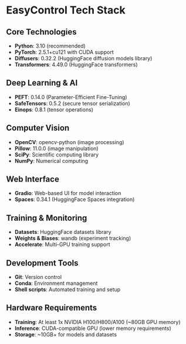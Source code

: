 # EasyControl Tech Stack

## Core Technologies
- **Python**: 3.10 (recommended)
- **PyTorch**: 2.5.1+cu121 with CUDA support
- **Diffusers**: 0.32.2 (HuggingFace diffusion models library)
- **Transformers**: 4.49.0 (HuggingFace transformers)

## Deep Learning & AI
- **PEFT**: 0.14.0 (Parameter-Efficient Fine-Tuning)
- **SafeTensors**: 0.5.2 (secure tensor serialization)
- **Einops**: 0.8.1 (tensor operations)

## Computer Vision
- **OpenCV**: opencv-python (image processing)
- **Pillow**: 11.0.0 (image manipulation)
- **SciPy**: Scientific computing library
- **NumPy**: Numerical computing

## Web Interface
- **Gradio**: Web-based UI for model interaction
- **Spaces**: 0.34.1 (HuggingFace Spaces integration)

## Training & Monitoring
- **Datasets**: HuggingFace datasets library
- **Weights & Biases**: wandb (experiment tracking)
- **Accelerate**: Multi-GPU training support

## Development Tools
- **Git**: Version control
- **Conda**: Environment management
- **Shell scripts**: Automated training and setup

## Hardware Requirements
- **Training**: At least 1x NVIDIA H100/H800/A100 (~80GB GPU memory)
- **Inference**: CUDA-compatible GPU (lower memory requirements)
- **Storage**: ~10GB+ for models and datasets